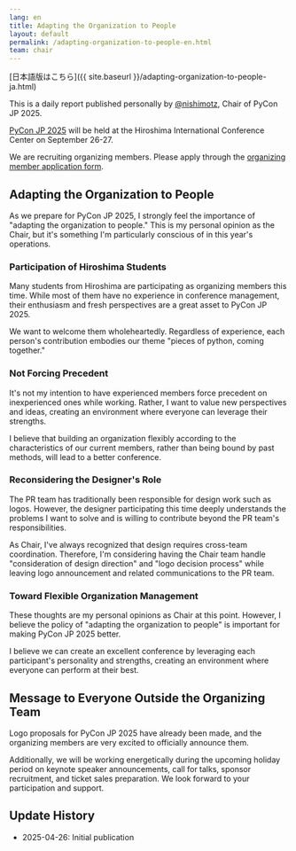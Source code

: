 ```yaml
---
lang: en
title: Adapting the Organization to People
layout: default
permalink: /adapting-organization-to-people-en.html
team: chair
---
```


[日本語版はこちら]({{ site.baseurl }}/adapting-organization-to-people-ja.html)

This is a daily report published personally by [@nishimotz](https://d.nishimotz.com/aboutme), Chair of PyCon JP 2025.

[PyCon JP 2025](https://2025.pycon.jp/) will be held at the Hiroshima International Conference Center on September 26-27.

We are recruiting organizing members. Please apply through the [organizing member application form](https://forms.gle/7irqYKhZVj7AY7LfA).



## Adapting the Organization to People

As we prepare for PyCon JP 2025, I strongly feel the importance of "adapting the organization to people." This is my personal opinion as the Chair, but it's something I'm particularly conscious of in this year's operations.

### Participation of Hiroshima Students

Many students from Hiroshima are participating as organizing members this time. While most of them have no experience in conference management, their enthusiasm and fresh perspectives are a great asset to PyCon JP 2025.

We want to welcome them wholeheartedly. Regardless of experience, each person's contribution embodies our theme "pieces of python, coming together."

### Not Forcing Precedent

It's not my intention to have experienced members force precedent on inexperienced ones while working. Rather, I want to value new perspectives and ideas, creating an environment where everyone can leverage their strengths.

I believe that building an organization flexibly according to the characteristics of our current members, rather than being bound by past methods, will lead to a better conference.

### Reconsidering the Designer's Role

The PR team has traditionally been responsible for design work such as logos. However, the designer participating this time deeply understands the problems I want to solve and is willing to contribute beyond the PR team's responsibilities.

As Chair, I've always recognized that design requires cross-team coordination. Therefore, I'm considering having the Chair team handle "consideration of design direction" and "logo decision process" while leaving logo announcement and related communications to the PR team.

### Toward Flexible Organization Management

These thoughts are my personal opinions as Chair at this point. However, I believe the policy of "adapting the organization to people" is important for making PyCon JP 2025 better.

I believe we can create an excellent conference by leveraging each participant's personality and strengths, creating an environment where everyone can perform at their best.

## Message to Everyone Outside the Organizing Team

Logo proposals for PyCon JP 2025 have already been made, and the organizing members are very excited to officially announce them.

Additionally, we will be working energetically during the upcoming holiday period on keynote speaker announcements, call for talks, sponsor recruitment, and ticket sales preparation. We look forward to your participation and support.



## Update History

- 2025-04-26: Initial publication
